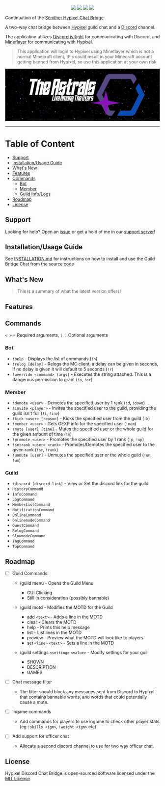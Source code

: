 <p align="center">
<a href="https://github.com/DuhItsJay/Guild-Chat-Bridge/commit/main"><img src="https://img.shields.io/github/last-commit/DuhItsJay/Guild-Chat-Bridge"></a>
<a href="https://github.com/DuhItsJay/Guild-Chat-Bridge#readme"><img src="https://img.shields.io/maintenance/yes/2022"></a>
<a href="https://github.com/DuhItsJay/Guild-Chat-Bridge/blob/main/LICENSE"><img src="https://img.shields.io/github/license/DuhItsJay/Guild-Chat-Bridge"></a>
<a href="https://github.com/DuhItsJay/Guild-Chat-Bridge/actions/workflows/npm-publish.yml?query=workflow%3A%22CI%22"><img src="https://img.shields.io/github/workflow/status/DuhItsJay/Guild-Chat-Bridge/CI"></a>
</p>

Continuation of the [Senither Hypixel Chat Bridge](https://github.com/Senither/hypixel-discord-chat-bridge)

A two-way chat bridge between [Hypixel](https://hypixel.net/) guild chat and a [Discord](https://discord.com/) channel.

The application utilizes [Discord.js-light](https://github.com/timotejroiko/discord.js-light) for communicating with Discord, and [Mineflayer](https://github.com/PrismarineJS/mineflayer) for communicating with Hypixel.

> This application will login to Hypixel using Mineflayer which is not a normal Minecraft client, this could result in your Minecraft account getting banned from Hypixel, so use this application at your own risk.

[![Discord](./AstralsBannerGIF.gif)](https://discord.gg/astrals)

<hr>

# Table of Content

- [Support]()
- [Installation/Usage Guide](#installationusage-guilde)
- [What's New](#whats-new)
- [Features](#features)
- [Commands](#commands)
  - [Bot](#bot)
  - [Member](#member)
  - [Guild Info/Logs](#guild)
- [Roadmap](#roadmap)
- [License](#license)

## Support

Looking for help? Open an [issue](https://github.com/DuhItsJay/Guild-Chat-Bridge/issues) or get a hold of me in our [support server](https://discord.gg/rjjj9BFV2D)!

## Installation/Usage Guide

See [INSTALLATION.md](./INSTALLATION.md) for instructions on how to install and use the Guild Bridge Chat from the source code

## What's New

> This is a summary of what the latest version offers!

## Features

## Commands

`< >` = Required arguments, `[ ]` Optional arguments

### Bot

- `!help` - Displays the list of commands (`!h`)
- `!relog [delay]` - Relogs the MC client, a delay can be given in seconds, if no delay is given it will default to 5 seconds (`!r`)
  ` `
- `!override <command> [args]` - Executes the string attached. This is a dangerous permission to grant (`!o`, `!or`)

### Member

- `!demote <user>` - Demotes the specified user by 1 rank (`!d`, `!down`)
- `!invite <player>` - Invites the specified user to the guild, providing the guild isn't full (`!i`, `!inv`)
- `!kick <user> [reason]` - Kicks the specified user from the guild (`!k`)
- `!member <user>` - Gets GEXP info for the specified user (`!mem`)
- `!mute [user] [time]` - Mutes the specified user or the whole guild for the given amount of time (`!m`)
- `!promote <user>` - Promotes the specified user by 1 rank (`!p`, `!up`)
- `!setrank <user> <rank>` - Promotes/Demotes the specified user to the given rank (`!sr`, `!rank`)
- `!unmute [user]` - Unmutes the specified user or the whole guild (`!un`, `!um`)

### Guild

- `!discord [discord link]` - View or Set the discord link for the guild
- `HistoryCommand`
- `InfoCommand`
- `LogCommand`
- `MemberListCommand`
- `NotificationCommand`
- `OnlineCommand`
- `OnlinemodeCommand`
- `QuestCommand`
- `RelogCommand`
- `SlowmodeCommand`
- `TagCommand`
- `TopCommand`

## Roadmap

- [ ] Guild Commands:

  - /guild menu - Opens the Guild Menu

    - GUI Clicking
    - Still in consideration (possibly bannable)

  - /guild motd - Modifies the MOTD for the Guild

    - add `<text>` - Adds a line in the MOTD
    - clear - Clears the MOTD
    - help - Prints this help message
    - list - List lines in the MOTD
    - preview - Preview what the MOTD will look like to players
    - set `<line>` `<text>` - Sets a line in the MOTD

  - /guild settings `<setting>` `<value>` - Modify settings for your guil
    - SHOWN
    - DESCRIPTION
    - GAMES

- [ ] Chat message filter
  - The filter should block any messages sent from Discord to Hypixel that contains bannable words, and words that could potentially cause a mute.
- [ ] Ingame commands
  - Add commands for players to use ingame to check other player stats (eg `!skills <ign>`, `!weight <ign>` etc)
- [ ] Add support for officer chat
  - Allocate a second discord channel to use for two way officer chat.

## License

Hypixel Discord Chat Bridge is open-sourced software licensed under the [MIT License](https://opensource.org/licenses/MIT).
